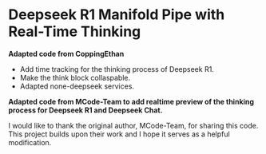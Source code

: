 # Deepseek R1 Manifold Pipe with Real-Time Thinking

**Adapted code from CoppingEthan**

- Add time tracking for the thinking process of Deepseek R1.
- Make the think block collaspable.
- Adapted none-deepseek services.

**Adapted code from MCode-Team to add realtime preview of the thinking process for Deepseek R1 and Deepseek Chat.**

I would like to thank the original author, MCode-Team, for sharing this code. This project builds upon their work and I hope it serves as a helpful modification.
